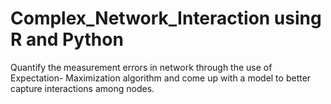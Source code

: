 # Complex_Network_Interaction using R and Python
Quantify the measurement errors in network through the use of Expectation- Maximization algorithm and come up with a model to better capture interactions among nodes.
